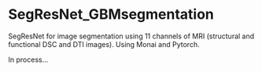 # SegResNet_GBMsegmentation
SegResNet for image segmentation using 11 channels of MRI (structural and functional DSC and DTI images). Using Monai and Pytorch.

In process...
